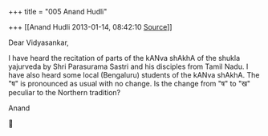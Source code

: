 +++
title = "005 Anand Hudli"

+++
[[Anand Hudli	2013-01-14, 08:42:10 [Source](https://groups.google.com/g/bvparishat/c/vU7OpO74t4k)]]



Dear Vidyasankar,  
  
I have heard the recitation of parts of the kANva shAkhA of the shukla yajurveda by Shri Parasurama Sastri and his disciples from Tamil Nadu. I have also heard some local (Bengaluru) students of the kANva shAkhA. The "ष" is pronounced as usual with no change. Is the change from "ष" to "ख" peculiar to the Northern tradition?  
  
Anand



